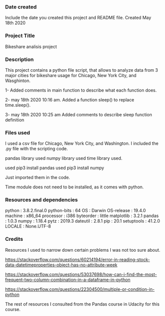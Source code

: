 ### Date created
Include the date you created this project and README file.
Created May 18th 2020

### Project Title
Bikeshare analisis project

### Description
This project contains a python file script, that allows to analyze data from 3 major cities
for bikeshare usage for Chicago, New York City, and Wasghinton. 

1- Added comments in main function to describe what each function does. 

2- may 18th 2020 10:16 am. Added a function sleep() to replace time.sleep(). 

3- may 18th 2020 10:25 am Added comments to describe sleep function definition

### Files used
I used a csv file for Chicago, New York City, and Washington.
I included the .py file with the scripting code. 

pandas library used
numpy library used
time library used. 

used pip3 install pandas
used pip3 install numpy

Just imported them in the code. 

Time module does not need to be installed, as it comes with python. 

### Resources and dependencies
python           : 3.8.2.final.0
python-bits      : 64
OS               : Darwin
OS-release       : 19.4.0
machine          : x86_64
processor        : i386
byteorder        : little
matplotlib       : 3.2.1
pandas           : 1.0.3
numpy            : 1.18.4
pytz             : 2019.3
dateutil         : 2.8.1
pip              : 20.1
setuptools       : 41.2.0
LOCALE           : None.UTF-8

### Credits
Resources I used to narrow down certain problems I was not too sure about. 

https://stackoverflow.com/questions/60214194/error-in-reading-stock-data-datetimeproperties-object-has-no-attribute-week

https://stackoverflow.com/questions/53037698/how-can-i-find-the-most-frequent-two-column-combination-in-a-dataframe-in-python

https://stackoverflow.com/questions/22304500/multiple-or-condition-in-python

The rest of resources I consulted from the Pandas course in Udacity for this course. 


